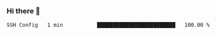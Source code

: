 ### Hi there 👋

<!--START_SECTION:waka-->

```txt
SSH Config   1 min           █████████████████████████   100.00 %
```

<!--END_SECTION:waka-->
